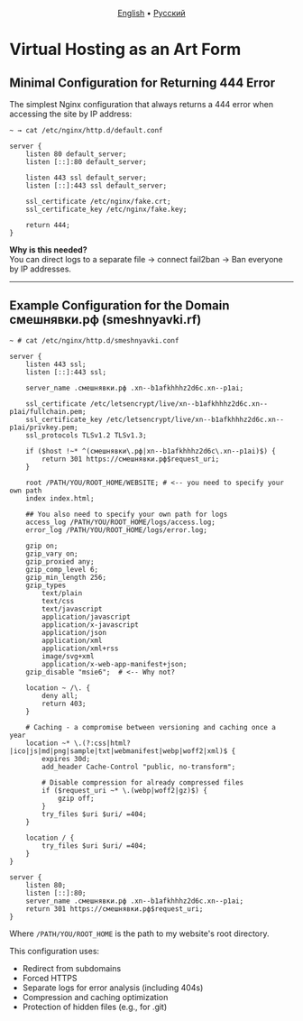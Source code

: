 <p align="center">
  <a href="Readme.md">English</a> • 
  <a href="Readme_ru.md">Русский</a>
</p>

# Virtual Hosting as an Art Form

## Minimal Configuration for Returning 444 Error

The simplest Nginx configuration that always returns a 444 error when accessing the site by IP address:


```nginx
~ → cat /etc/nginx/http.d/default.conf

server {
    listen 80 default_server;
    listen [::]:80 default_server;

    listen 443 ssl default_server;
    listen [::]:443 ssl default_server;

    ssl_certificate /etc/nginx/fake.crt;
    ssl_certificate_key /etc/nginx/fake.key;

    return 444;
}
```

**Why is this needed?**  
You can direct logs to a separate file → connect fail2ban → Ban everyone by IP addresses.

---

## Example Configuration for the Domain смешнявки.рф (smeshnyavki.rf)

```nginx
~ # cat /etc/nginx/http.d/smeshnyavki.conf

server {  
    listen 443 ssl;  
    listen [::]:443 ssl;  

    server_name .смешнявки.рф .xn--b1afkhhhz2d6c.xn--p1ai;  

    ssl_certificate /etc/letsencrypt/live/xn--b1afkhhhz2d6c.xn--p1ai/fullchain.pem;  
    ssl_certificate_key /etc/letsencrypt/live/xn--b1afkhhhz2d6c.xn--p1ai/privkey.pem;  
    ssl_protocols TLSv1.2 TLSv1.3;  

    if ($host !~* ^(смешнявки\.рф|xn--b1afkhhhz2d6c\.xn--p1ai)$) {  
        return 301 https://смешнявки.рф$request_uri;  
    }  

    root /PATH/YOU/ROOT_HOME/WEBSITE; # <-- you need to specify your own path  
    index index.html;  

    ## You also need to specify your own path for logs
    access_log /PATH/YOU/ROOT_HOME/logs/access.log;
    error_log /PATH/YOU/ROOT_HOME/logs/error.log;

    gzip on;  
    gzip_vary on;  
    gzip_proxied any;  
    gzip_comp_level 6;  
    gzip_min_length 256;  
    gzip_types  
        text/plain  
        text/css  
        text/javascript  
        application/javascript  
        application/x-javascript  
        application/json  
        application/xml  
        application/xml+rss  
        image/svg+xml  
        application/x-web-app-manifest+json;  
    gzip_disable "msie6";  # <-- Why not?

    location ~ /\. {  
        deny all;  
        return 403;  
    }  

    # Caching - a compromise between versioning and caching once a year
    location ~* \.(?:css|html?|ico|js|md|png|sample|txt|webmanifest|webp|woff2|xml)$ {  
        expires 30d;  
        add_header Cache-Control "public, no-transform";  

        # Disable compression for already compressed files
        if ($request_uri ~* \.(webp|woff2|gz)$) {  
            gzip off;  
        }  
        try_files $uri $uri/ =404;  
    }  

    location / {  
        try_files $uri $uri/ =404;  
    }  
}  

server {  
    listen 80;  
    listen [::]:80;  
    server_name .смешнявки.рф .xn--b1afkhhhz2d6c.xn--p1ai;  
    return 301 https://смешнявки.рф$request_uri;
}
```

Where `/PATH/YOU/ROOT_HOME` is the path to my website's root directory.

This configuration uses:
- Redirect from subdomains
- Forced HTTPS
- Separate logs for error analysis (including 404s)
- Compression and caching optimization
- Protection of hidden files (e.g., for .git)
